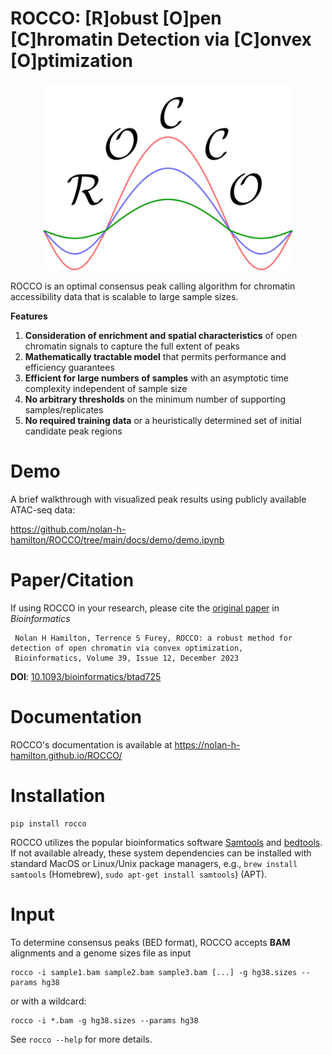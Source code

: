 # ROCCO: [R]obust [O]pen [C]hromatin Detection via [C]onvex [O]ptimization

<p align="center">
<img width="400" alt="logo" src="docs/logo.png">

ROCCO is an optimal consensus peak calling algorithm for chromatin accessibility data that is scalable to large sample sizes.

**Features**

1. **Consideration of enrichment and spatial characteristics** of open chromatin signals to capture the full extent of peaks
2. **Mathematically tractable model** that permits performance and efficiency guarantees
3. **Efficient for large numbers of samples** with an asymptotic time complexity independent of sample size
4. **No arbitrary thresholds** on the minimum number of supporting samples/replicates
5. **No required training data** or a heuristically determined set of initial candidate peak regions


# Demo

A brief walkthrough with visualized peak results using publicly available ATAC-seq data:

https://github.com/nolan-h-hamilton/ROCCO/tree/main/docs/demo/demo.ipynb

# Paper/Citation

If using ROCCO in your research, please cite the [original paper](https://doi.org/10.1093/bioinformatics/btad725) in *Bioinformatics*


   ```
    Nolan H Hamilton, Terrence S Furey, ROCCO: a robust method for detection of open chromatin via convex optimization,
    Bioinformatics, Volume 39, Issue 12, December 2023
   ```

**DOI**: [10.1093/bioinformatics/btad725](`10.1093/bioinformatics/btad725`)

# Documentation

ROCCO's documentation is available at https://nolan-h-hamilton.github.io/ROCCO/

# Installation

   ```
   pip install rocco
   ```

ROCCO utilizes the popular bioinformatics software [Samtools](http://www.htslib.org) and [bedtools](https://bedtools.readthedocs.io/en/latest/). If not available already, these system dependencies can be installed with standard MacOS or Linux/Unix package managers, e.g., `brew install samtools` (Homebrew), `sudo apt-get install samtools`) (APT).


# Input

To determine consensus peaks (BED format), ROCCO accepts **BAM** alignments and a genome sizes file as input

   ```
   rocco -i sample1.bam sample2.bam sample3.bam [...] -g hg38.sizes --params hg38
   ```

or with a wildcard:

   ```
   rocco -i *.bam -g hg38.sizes --params hg38
   ```

See `rocco --help` for more details.

